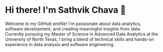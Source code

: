 # Hi there! I'm Sathvik Chava 👋
Welcome to my GitHub profile! I'm passionate about data analytics, software development, and creating meaningful insights from data. Currently pursuing my Master of Science in Advanced Data Analytics at the University of North Texas, I bring a blend of technical skills and hands-on experience in data analysis and software engineering.

